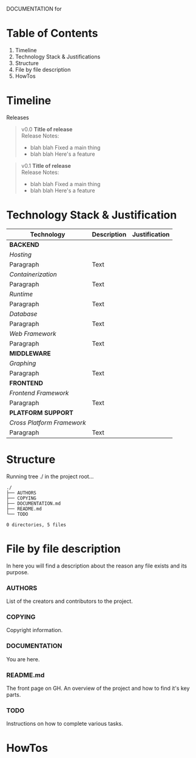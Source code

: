 DOCUMENTATION for <project-name>

# Table of Contents

1. Timeline
1. Technology Stack & Justifications
2. Structure
3. File by file description
4. HowTos 

# Timeline

Releases  
> v0.0 **Title of release**  
> Release Notes:
> - blah blah Fixed a main thing
> - blah blah Here's a feature

> v0.1 **Title of release**  
> Release Notes:
> - blah blah Fixed a main thing
> - blah blah Here's a feature

# Technology Stack & Justification

| Technology | Description | Justification |
| ----------- | ----------- | ----------- |
| **BACKEND** |  |  |
| *Hosting* |  |  |
| Paragraph | Text |  |
| *Containerization* |  |  |
| Paragraph | Text |  |
| *Runtime* |  |  |
| Paragraph | Text |  |
| *Database* |  |  |
| Paragraph | Text |  |
| *Web Framework* |  |  |
| Paragraph | Text |  |
| **MIDDLEWARE** |  |  |
| *Graphing* |  |  |
| Paragraph | Text |  |
| **FRONTEND** |  |  |
| *Frontend Framework* |  |  |
| Paragraph | Text |  |
| **PLATFORM SUPPORT** |  |  |
| *Cross Platform Framework* |  |  |
| Paragraph | Text |  |


# Structure

Running tree ./ in the project root...  

```
./  
├── AUTHORS  
├── COPYING  
├── DOCUMENTATION.md  
├── README.md  
└── TODO  
  
0 directories, 5 files  
```


# File by file description

In here you will find a description about the reason any file exists and its purpose.

### **AUTHORS**
List of the creators and contributors to the project.

### **COPYING**
Copyright information.

### **DOCUMENTATION**
You are here.

### **README.md**
The front page on GH. An overview of the project and how to find it's key parts.

### **TODO**
Instructions on how to complete various tasks.



# HowTos

